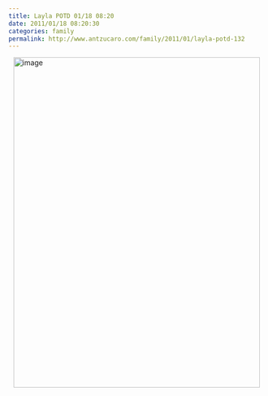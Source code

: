 ```yaml
---
title: Layla POTD 01/18 08:20
date: 2011/01/18 08:20:30
categories: family
permalink: http://www.antzucaro.com/family/2011/01/layla-potd-132
---
```

<img src="http://media.antzucaro.com/uploads/2011/02/IMG_20110118_082030.jpg" width="485px" height="650px" alt="image" style="display: block; margin-right: auto; margin-left: auto;">
